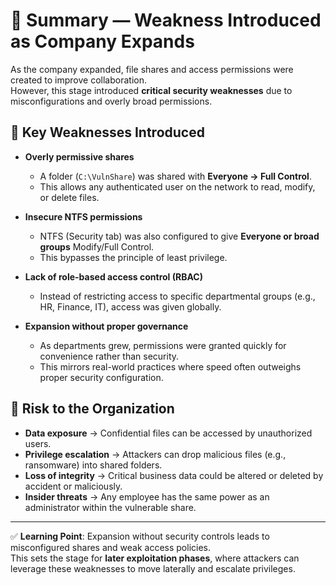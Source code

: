 # 📌 Summary — Weakness Introduced as Company Expands  

As the company expanded, file shares and access permissions were created to improve collaboration.  
However, this stage introduced **critical security weaknesses** due to misconfigurations and overly broad permissions.  

## 🔹 Key Weaknesses Introduced  
- **Overly permissive shares**  
  - A folder (`C:\VulnShare`) was shared with **Everyone → Full Control**.  
  - This allows any authenticated user on the network to read, modify, or delete files.  

- **Insecure NTFS permissions**  
  - NTFS (Security tab) was also configured to give **Everyone or broad groups** Modify/Full Control.  
  - This bypasses the principle of least privilege.  

- **Lack of role-based access control (RBAC)**  
  - Instead of restricting access to specific departmental groups (e.g., HR, Finance, IT), access was given globally.  

- **Expansion without proper governance**  
  - As departments grew, permissions were granted quickly for convenience rather than security.  
  - This mirrors real-world practices where speed often outweighs proper security configuration.  

## 🚩 Risk to the Organization  
- **Data exposure** → Confidential files can be accessed by unauthorized users.  
- **Privilege escalation** → Attackers can drop malicious files (e.g., ransomware) into shared folders.  
- **Loss of integrity** → Critical business data could be altered or deleted by accident or maliciously.  
- **Insider threats** → Any employee has the same power as an administrator within the vulnerable share.  

---

✅ **Learning Point**: Expansion without security controls leads to misconfigured shares and weak access policies.  
This sets the stage for **later exploitation phases**, where attackers can leverage these weaknesses to move laterally and escalate privileges.  

